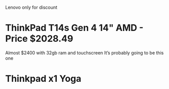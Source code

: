 Lenovo only for discount

# ThinkPad T14s Gen 4 14" AMD - Price $2028.49
Almost $2400 with 32gb ram and touchscreen
It’s probably going to be this one

# Thinkpad x1 Yoga